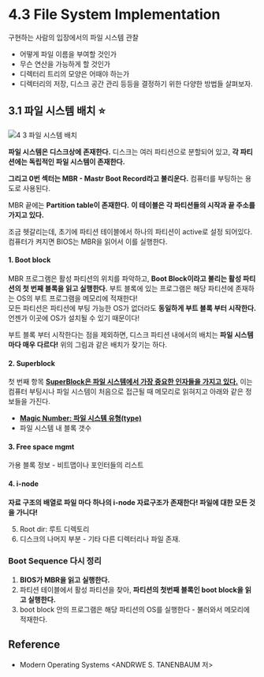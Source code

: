 # 4.3 File System Implementation

구현하는 사람의 입장에서의 파일 시스템 관찰
- 어떻게 파일 이름을 부여할 것인가
- 무슨 연산을 가능하게 할 것인가
- 디렉터리 트리의 모양은 어때야 하는가
- 디렉터리의 저장, 디스크 공간 관리 등등을 결정하기 위한 다양한 방법들 살펴보자.

## 3.1 파일 시스템 배치 :star:
![4 3 파일 시스템 배치](https://user-images.githubusercontent.com/71186266/202966364-a951bd11-ca22-4dab-849e-9d36b5f1dbfb.png)


**파일 시스템은 디스크상에 존재한다.** 디스크는 여러 파티션으로 분할되어 있고, **각 파티션에는 독립적인 파일 시스템이 존재한다.** <br> 

**그리고 0번 섹터는 MBR - Mastr Boot Record라고 불리운다.** 컴퓨터를 부팅하는 용도로 사용된다. <br>

MBR 끝에는 **Partition table이 존재한다.** **이 테이블은 각 파티션들의 시작과 끝 주소를 가지고 있다.** <br>

조금 헷갈리는데, 초기에 파티션 테이블에서 하나의 파티션이 active로 설정 되어있다. 컴퓨터가 켜지면 BIOS는 MBR을 읽어서 이를 실행한다. <br>

#### 1. Boot block
MBR 프로그램은 활성 파티션의 위치를 파악하고, **Boot Block이라고 불리는 활성 파티션의 첫 번째 블록을 읽고 실행한다.** 부트 블록에 있는 프로그램은 해당 파티션에 존재하는 OS의 부트 프로그램을 메모리에 적재한다! <br>
모든 파티션은 파티션에 부팅 가능한 OS가 없더라도 **동일하게 부트 블록 부터 시작한다.** 언젠가 이곳에 OS가 설치될 수 있기 때문이다! <br>

부트 블록 부터 시작한다는 점을 제외하면, 디스크 파티션 내에서의 배치는 **파일 시스템마다 매우 다르다!** 위의 그림과 같은 배치가 잦기는 하다. <br>

#### 2. Superblock 
첫 번째 항목 <U>**SuperBlock은 파일 시스템에서 가장 중요한 인자들을 가지고 있다.**</U> 이는 컴퓨터 부팅시나 파일 시스템이 처음으로 접근될 때 메모리로 읽혀지고 아래와 같은 정보들을 가진다.
- **<U>Magic Number: 파일 시스템 유형(type)</U>**
- 파일 시스템 내 블록 갯수

#### 3. Free space mgmt
가용 블록 정보 - 비트맵이나 포인터들의 리스트

#### 4. i-node
**자료 구조의 배열로 파일 마다 하나의 i-node 자료구조가 존재한다! 파일에 대한 모든 것을 가니다!**

5. Root dir: 루트 디렉토리
6. 디스크의 나머지 부분 - 기타 다른 디렉터리나 파일 존재.


### Boot Sequence 다시 정리
1. **BIOS가 MBR을 읽고 실행한다.**
2. 파티션 테이블에서 활성 파티션을 찾아, **파티션의 첫번째 블록인 boot block을 읽고 실행한다.**
3. boot block 안의 프로그램은 해당 파티션의 OS를 실행한다 - 불러와서 메모리에 적재한다.


## Reference
- Modern Operating Systems <ANDRWE S. TANENBAUM 저>
